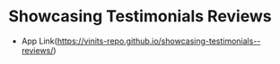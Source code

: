 # Showcasing Testimonials Reviews

- App Link(https://vinits-repo.github.io/showcasing-testimonials--reviews/)
